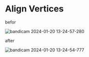 # Align Vertices
befor

![bandicam 2024-01-20 13-24-57-280](https://github.com/Alcostein/BlenderAddons/assets/53559043/6a39e9bb-49fc-4065-957b-0ad463b51bf3)

after

![bandicam 2024-01-20 13-24-54-777](https://github.com/Alcostein/BlenderAddons/assets/53559043/52c2230f-7b91-40b5-8ba5-aa479a9e60f8)
